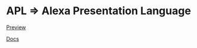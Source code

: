 # APL => Alexa Presentation Language

[Preview](https://developer.amazon.com/zh/blogs/alexa/post/1dee3fa0-8c5f-4179-ab7a-74545ead24ce/introducing-the-alexa-presentation-language-preview)

[Docs](https://developer.amazon.com/zh/docs/alexa-presentation-language/apl-overview.html)